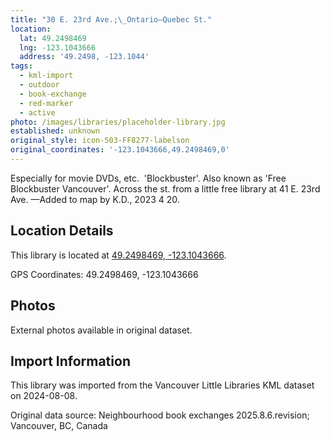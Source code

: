 ```yaml
---
title: "30 E. 23rd Ave.;\_Ontario—Quebec St."
location:
  lat: 49.2498469
  lng: -123.1043666
  address: '49.2498, -123.1044'
tags:
  - kml-import
  - outdoor
  - book-exchange
  - red-marker
  - active
photo: /images/libraries/placeholder-library.jpg
established: unknown
original_style: icon-503-FF8277-labelson
original_coordinates: '-123.1043666,49.2498469,0'
---
```

Especially for movie DVDs, etc.  'Blockbuster'.
Also known as 'Free Blockbuster Vancouver'.
Across the st. from a little free library at 
41 E. 23rd Ave.
—Added to map by K.D., 2023 4 20. 

## Location Details

This library is located at [49.2498469, -123.1043666](https://www.google.com/maps?q=49.2498469,-123.1043666).

GPS Coordinates: 49.2498469, -123.1043666

## Photos

External photos available in original dataset.

## Import Information

This library was imported from the Vancouver Little Libraries KML dataset on 2024-08-08.

Original data source: Neighbourhood book exchanges 2025.8.6.revision; Vancouver, BC, Canada
